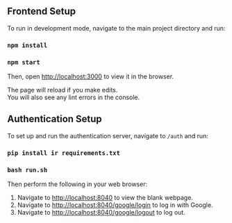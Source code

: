 ## Frontend Setup

To run in development mode, navigate to the main project directory and run:
### `npm install`
### `npm start`

Then, open [http://localhost:3000](http://localhost:3000) to view it in the browser.

The page will reload if you make edits.<br />
You will also see any lint errors in the console.

## Authentication Setup

To set up and run the authentication server, navigate to `/auth` and run:
### `pip install ir requirements.txt`
### `bash run.sh`

Then perform the following in your web browser:

1. Navigate to [http://localhost:8040](http://localhost:8040) to view the blank webpage.
2. Navigate to [http://localhost:8040/google/login](http://localhost:8040/google/logout) to log in with Google.
3. Navigate to [http://localhost:8040/google/logout](http://localhost:8040/google/logout) to log out.

